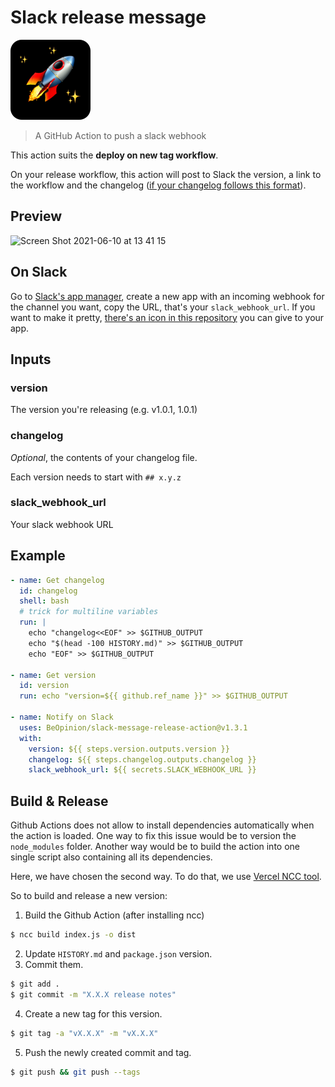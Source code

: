 # Slack release message

<img src="./icon-rounded.png" width="128" height="128" alt="" />

> A GitHub Action to push a slack webhook

This action suits the **deploy on new tag workflow**.

On your release workflow, this action will post to Slack the version, a link to the workflow and the changelog ([if your changelog follows this format](./HISTORY.md)).

## Preview

<img width="382" alt="Screen Shot 2021-06-10 at 13 41 15" src="https://user-images.githubusercontent.com/1688645/121519085-90e28e00-c9f1-11eb-9d8a-8efedcc71647.png">

## On Slack

Go to [Slack's app manager](https://api.slack.com/apps/), create a new app with an incoming webhook for the channel you want, copy the URL, that's your `slack_webhook_url`. If you want to make it pretty, [there's an icon in this repository](./icon.png) you can give to your app.

## Inputs

### version

The version you're releasing (e.g. v1.0.1, 1.0.1)

### changelog

_Optional_, the contents of your changelog file.

Each version needs to start with `## x.y.z`

### slack_webhook_url

Your slack webhook URL

## Example

```yaml
- name: Get changelog
  id: changelog
  shell: bash
  # trick for multiline variables
  run: |
    echo "changelog<<EOF" >> $GITHUB_OUTPUT
    echo "$(head -100 HISTORY.md)" >> $GITHUB_OUTPUT
    echo "EOF" >> $GITHUB_OUTPUT

- name: Get version
  id: version
  run: echo "version=${{ github.ref_name }}" >> $GITHUB_OUTPUT

- name: Notify on Slack
  uses: BeOpinion/slack-message-release-action@v1.3.1
  with:
    version: ${{ steps.version.outputs.version }}
    changelog: ${{ steps.changelog.outputs.changelog }}
    slack_webhook_url: ${{ secrets.SLACK_WEBHOOK_URL }}
```

## Build & Release

Github Actions does not allow to install dependencies automatically when the action is loaded.
One way to fix this issue would be to version the `node_modules` folder.
Another way would be to build the action into one single script also containing all its dependencies.

Here, we have chosen the second way. To do that, we use [Vercel NCC tool](https://github.com/vercel/ncc).

So to build and release a new version:

1. Build the Github Action (after installing ncc)

```sh
$ ncc build index.js -o dist
```

2. Update `HISTORY.md` and `package.json` version.
3. Commit them.

```sh
$ git add .
$ git commit -m "X.X.X release notes"
```

4. Create a new tag for this version.

```sh
$ git tag -a "vX.X.X" -m "vX.X.X"
```

5. Push the newly created commit and tag.

```sh
$ git push && git push --tags
```
